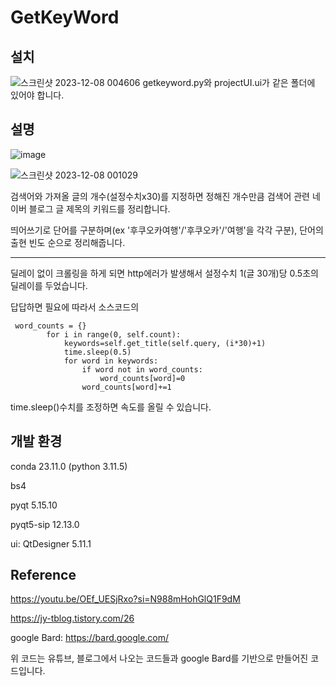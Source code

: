 # GetKeyWord



## 설치
![스크린샷 2023-12-08 004606](https://github.com/starvvolf/GetKeyWord/assets/118524918/63582d9c-df71-4e52-baba-a7d2aca1778d)
getkeyword.py와 projectUI.ui가 같은 폴더에 있어야 합니다.



## 설명


![image](https://github.com/starvvolf/GetKeyWord/assets/118524918/6e398ee0-55c0-4c76-9812-465122e4c42d)

![스크린샷 2023-12-08 001029](https://github.com/starvvolf/GetKeyWord/assets/118524918/4fdad220-1021-444a-9e53-aeb646e3e533)


검색어와 가져올 글의 개수(설정수치x30)를 지정하면 정해진 개수만큼 검색어 관련 네이버 블로그 글 제목의 키워드를 정리합니다.


띄어쓰기로 단어를 구분하며(ex '후쿠오카여행'/'후쿠오카'/'여행'을 각각 구분), 단어의 출현 빈도 순으로 정리해줍니다.


---

딜레이 없이 크롤링을 하게 되면 http에러가 발생해서 설정수치 1(글 30개)당 0.5초의 딜레이를 두었습니다.


답답하면 필요에 따라서 소스코드의
```
 word_counts = {}
        for i in range(0, self.count):
            keywords=self.get_title(self.query, (i*30)+1)
            time.sleep(0.5)
            for word in keywords:
                if word not in word_counts:
                    word_counts[word]=0
                word_counts[word]+=1
```


time.sleep()수치를 조정하면 속도를 올릴 수 있습니다.


## 개발 환경

conda 23.11.0 (python 3.11.5)


bs4


pyqt                      5.15.10


pyqt5-sip                 12.13.0


ui: QtDesigner 5.11.1



## Reference


https://youtu.be/OEf_UESjRxo?si=N988mHohGlQ1F9dM


https://jy-tblog.tistory.com/26


google Bard:  https://bard.google.com/


위 코드는 유튜브, 블로그에서 나오는 코드들과 google Bard를 기반으로 만들어진 코드입니다.




